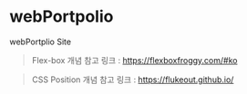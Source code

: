 # webPortpolio
webPortplio Site

> Flex-box 개념 참고 링크 : https://flexboxfroggy.com/#ko

> CSS Position 개념 참고 링크 : https://flukeout.github.io/
